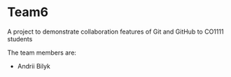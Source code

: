 # Team6
A project to demonstrate collaboration features of Git and GitHub to CO1111 students

The team members are:
- Andrii Bilyk  
